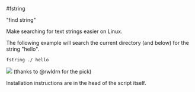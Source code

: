 #fstring

"find string" 

Make searching for text strings easier on Linux.

The following example will search the current directory (and below) for the string "hello".

`fstring ./ hello`

![](http://farm7.static.flickr.com/6147/5940191146_65b0be8a2b_m.jpg)
(thanks to @rwldrn for the pick)

Installation instructions are in the head of the script itself.
